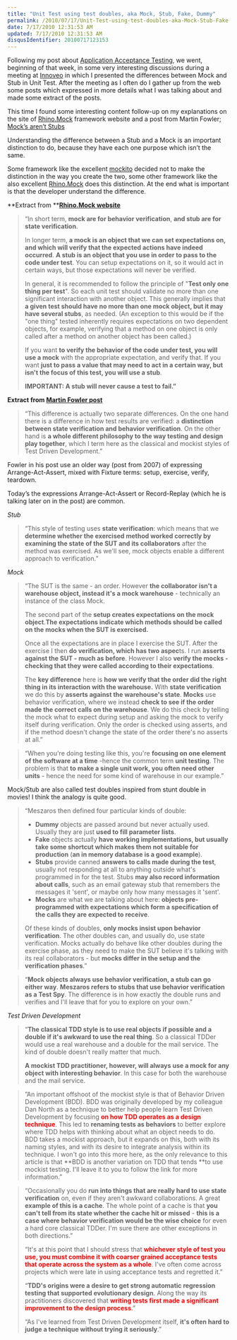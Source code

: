 ```yaml
---
title: "Unit Test using test doubles, aka Mock, Stub, Fake, Dummy"
permalink: /2010/07/17/Unit-Test-using-test-doubles-aka-Mock-Stub-Fake-Dummy/
date: 7/17/2010 12:31:53 AM
updated: 7/17/2010 12:31:53 AM
disqusIdentifier: 20100717123153
---
```

Following my post about [Application Acceptance Testing](http://www.laurentkempe.com/post/Application-Acceptance-Testing.aspx), we went, beginning of that week, in some very interesting discussions during a meeting at [Innoveo](http://www.innoveo.com/) in which I presented the differences between Mock and Stub in Unit Test. After the meeting as I often do I gather up from the web some posts which expressed in more details what I was talking about and made some extract of the posts.

This time I found some interesting content follow-up on my explanations on the site of [Rhino.Mock](http://ayende.com/Wiki/Rhino+Mocks+3.5.ashx) framework website and a post from Martin Fowler; [Mock’s aren’t Stubs](http://martinfowler.com/articles/mocksArentStubs.html)
<!-- more -->

Understanding the difference between a Stub and a Mock is an important distinction to do, because they have each one purpose which isn’t the same.

Some framework like the excellent [mockito](http://mockito.googlecode.com/) decided not to make the distinction in the way you create the two, some other framework like the also excellent [Rhino.Mock](http://ayende.com/Wiki/Rhino+Mocks.ashx) does this distinction. At the end what is important is that the developer understand the difference.

**Extract from **[**Rhino.Mock website**](http://ayende.com/Wiki/Rhino+Mocks+3.5.ashx) 

> “In short term, **mock are for behavior verification**, **and stub are for state verification**.
> 
> In longer term, **a mock is an object that we can set expectations on, and which will verify that the expected actions have indeed occurred**. **A stub is an object that you use in order to pass to the code under test**. You can setup expectations on it, so it would act in certain ways, but those expectations will never be verified.
> 
> In general, it is recommended to follow the principle of "**Test only one thing per test**". So each unit test should validate no more than one significant interaction with another object. This generally implies that **a given test should have no more than one mock object, but it may have several stubs**, as needed. (An exception to this would be if the "one thing" tested inherently requires expectations on two dependent objects, for example, verifying that a method on one object is only called after a method on another object has been called.)
> 
> If you want **to verify the behavior of the code under test, you will use a mock** with the appropriate expectation, and verify that. If you want **just to pass a value that may need to act in a certain way, but isn't the focus of this test, you will use a stub**.
> 
> **IMPORTANT: A stub will never cause a test to fail.”**

**Extract from [Martin Fowler post](http://martinfowler.com/articles/mocksArentStubs.html)**

> “This difference is actually two separate differences. On the one hand there is a difference in how test results are verified: a **distinction between state verification and behavior verification**. On the other hand is **a whole different philosophy to the way testing and design play together**, which I term here as the classical and mockist styles of Test Driven Development.”

Fowler in his post use an older way (post from 2007) of expressing Arrange-Act-Assert, mixed with Fixture terms: setup, exercise, verify, teardown.

Today’s the expressions Arrange-Act-Assert or Record-Replay (which he is talking later on in the post) are common.

*Stub*

> “This style of testing uses **state verification**: which means that we **determine whether the exercised method worked correctly by examining the state of the SUT and its collaborators** after the method was exercised. As we'll see, mock objects enable a different approach to verification.”

*Mock*

> “The SUT is the same - an order. However **the collaborator isn't a warehouse object, instead it's a mock warehouse** - technically an instance of the class Mock.
> 
> The second part of the **setup creates expectations on the mock object**.**The expectations indicate which methods should be called on the mocks when the SUT is exercised.**
> 
> Once all the expectations are in place I exercise the SUT. After the exercise I then **do verification, which has two aspec**ts. I run **asserts against the SUT - much as before**. However I also **verify the mocks - checking that they were called according to their expectations**.
> 
> The **key difference** here is **how we verify that the order did the right thing in its interaction with the warehouse.** With **state verification** we do this by **asserts against the warehouse's state**. **Mocks** use behavior verification, where we instead **check to see if the order made the correct calls on the warehouse**. We do this check by telling the mock what to expect during setup and asking the mock to verify itself during verification. Only the order is checked using asserts, and if the method doesn't change the state of the order there's no asserts at all.”

> “When you're doing testing like this, you're **focusing on one element of the software at a time** -hence the common term **unit testing**. The problem is that **to make a single unit work, you often need other units** - hence the need for some kind of warehouse in our example.”

Mock/Stub are also called test doubles inspired from stunt double in movies! I think the analogy is quite good.

> “Meszaros then defined four particular kinds of double:
> 
> *   **Dummy** objects are passed around but never actually used. Usually they are just **used to fill parameter lists**.
> *   **Fake** objects actually **have working implementations, but usually take some shortcut which makes them not suitable for production** (**an in memory database is a good example**).
> *   **Stubs** provide canned **answers to calls made during the test**, usually not responding at all to anything outside what's programmed in for the test. Stubs **may also record information about calls**, such as an email gateway stub that remembers the messages it 'sent', or maybe only how many messages it 'sent'.
> *   **Mocks** are what we are talking about here: **objects pre-programmed with expectations which form a specification of the calls they are expected to receive**.
> 
> Of these kinds of doubles, **only mocks insist upon behavior verification**. The other doubles can, and usually do, use state verification. Mocks actually do behave like other doubles during the exercise phase, as they need to make the SUT believe it's talking with its real collaborators - but **mocks differ in the setup and the verification phases**.”

> “**Mock objects always use behavior verification, a stub can go either way**. **Meszaros refers to stubs that use behavior verification as a Test Spy**. The difference is in how exactly the double runs and verifies and I'll leave that for you to explore on your own.”

*Test Driven Development*

> “**The classical TDD style is to use real objects if possible and a double if it's awkward to use the real thing**. So a classical TDDer would use a real warehouse and a double for the mail service. The kind of double doesn't really matter that much.
> 
> **A mockist TDD practitioner, however, will always use a mock for any object with interesting behavior**. In this case for both the warehouse and the mail service.

> ”An important offshoot of the mockist style is that of Behavior Driven Development (BDD). BDD was originally developed by my colleague Dan North as a technique to better help people learn Test Driven Development by focusing **<font color="#ff0000">on how TDD operates as a design technique</font>**. This led to **renaming tests as behaviors** to better explore where TDD helps with thinking about what an object needs to do. BDD takes a mockist approach, but it expands on this, both with its naming styles, and with its desire to integrate analysis within its technique. I won't go into this more here, as the only relevance to this article is that **BDD is another variation on TDD that tends **to use mockist testing. I'll leave it to you to follow the link for more information.”

> “Occasionally you do **run into things that are really hard to use state verification** on, even if they aren't awkward collaborations. A great **example of this is a cache**. The whole point of a cache is that **you can't tell from its state whether the cache hit or missed** - **this is a case where behavior verification would be the wise choice** for even a hard core classical TDDer. I'm sure there are other exceptions in both directions.”
> 
> “It's at this point that I should stress that<font color="#ff0000"> **whichever style of test you use, you must combine it with coarser grained acceptance tests that operate across the system as a whole**</font>. I've often come across projects which were late in using acceptance tests and regretted it.”
> 
> “**TDD's origins were a desire to get strong automatic regression testing that supported evolutionary design**. Along the way its practitioners discovered that<font color="#ff0000"> **writing tests first made a significant improvement to the design process**.</font>”
> 
> “As I've learned from Test Driven Development itself, **it's often hard to judge a technique without trying it seriously**.”
